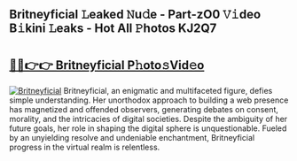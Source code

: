 ## Britneyficial 𝙻eaked 𝙽u𝚍e - Part-zO0 𝚅𝚒deo B𝚒kini 𝙻eaks - Hot All 𝙿hotos KJ2Q7

# <h2><a href="http://ld1qti.urlbe.top/?page=Britneyficial">🔗🔗👉👉 Britneyficial P𝚑oto𝚜Vid𝚎o</a></h2>

[![Britneyficial](https://i.imgur.com/eBuTRDB.gif)](http://ld1qti.urlbe.top/?page=Britneyficial)
Britneyficial, an enigmatic and multifaceted figure, defies simple understanding. Her unorthodox approach to building a web presence has magnetized and offended observers, generating debates on consent, morality, and the intricacies of digital societies. Despite the ambiguity of her future goals, her role in shaping the digital sphere is unquestionable. Fueled by an unyielding resolve and undeniable enchantment, Britneyficial progress in the virtual realm is relentless.
